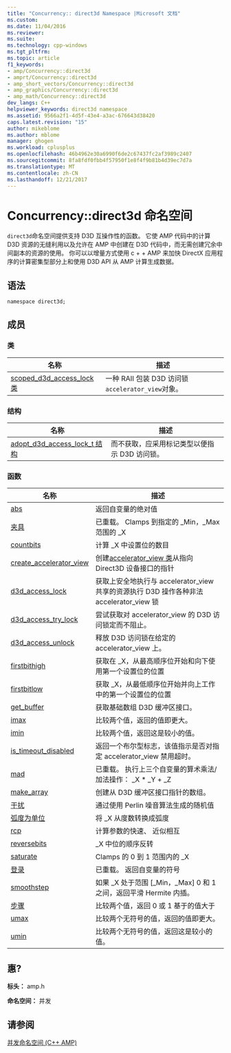 ```yaml
---
title: "Concurrency:: direct3d Namespace |Microsoft 文档"
ms.custom: 
ms.date: 11/04/2016
ms.reviewer: 
ms.suite: 
ms.technology: cpp-windows
ms.tgt_pltfrm: 
ms.topic: article
f1_keywords:
- amp/Concurrency::direct3d
- amprt/Concurrency::direct3d
- amp_short_vectors/Concurrency::direct3d
- amp_graphics/Concurrency::direct3d
- amp_math/Concurrency::direct3d
dev_langs: C++
helpviewer_keywords: direct3d namespace
ms.assetid: 9566a2f1-4d5f-43e4-a3ac-676643d38420
caps.latest.revision: "15"
author: mikeblome
ms.author: mblome
manager: ghogen
ms.workload: cplusplus
ms.openlocfilehash: 46b4962e30a6990f6de2c67437fc2af3989c2407
ms.sourcegitcommit: 8fa8fdf0fbb4f57950f1e8f4f9b81b4d39ec7d7a
ms.translationtype: MT
ms.contentlocale: zh-CN
ms.lasthandoff: 12/21/2017
---
```

# <a name="concurrencydirect3d-namespace"></a>Concurrency::direct3d 命名空间
`direct3d`命名空间提供支持 D3D 互操作性的函数。 它使 AMP 代码中的计算 D3D 资源的无缝利用以及允许在 AMP 中创建在 D3D 代码中，而无需创建冗余中间副本的资源的使用。 你可以以增量方式使用 c + + AMP 来加快 DirectX 应用程序的计算密集型部分上和使用 D3D API 从 AMP 计算生成数据。  
  
## <a name="syntax"></a>语法  
  
```  
namespace direct3d;  
```  
  
## <a name="members"></a>成员  
  
### <a name="classes"></a>类  
  
|名称|描述|  
|----------|-----------------|  
|[scoped_d3d_access_lock 类](scoped-d3d-access-lock-class.md)|一种 RAII 包装 D3D 访问锁`accelerator_view`对象。|  
  
### <a name="structures"></a>结构  
  
|名称|描述|  
|----------|-----------------|  
|[adopt_d3d_access_lock_t 结构](adopt-d3d-access-lock-t-structure.md)|而不获取，应采用标记类型以便指示 D3D 访问锁。|  
  
### <a name="functions"></a>函数  
  
|名称|描述|  
|----------|-----------------|  
|[abs](concurrency-direct3d-namespace-functions-amp.md#abs)|返回自变量的绝对值|  
|[夹具](concurrency-direct3d-namespace-functions-amp.md#clamp)|已重载。 Clamps 到指定的 _Min，_Max 范围的 _X|  
|[countbits](concurrency-direct3d-namespace-functions-amp.md#countbits)|计算 _X 中设置位的数目|  
|[create_accelerator_view](concurrency-direct3d-namespace-functions-amp.md#create_accelerator_view)|创建[accelerator_view 类](accelerator-view-class.md)从指向 Direct3D 设备接口的指针|  
|[d3d_access_lock](concurrency-direct3d-namespace-functions-amp.md#d3d_access_lock)|获取上安全地执行与 accelerator_view 共享的资源执行 D3D 操作各种非法 accelerator_view 锁|  
|[d3d_access_try_lock](concurrency-direct3d-namespace-functions-amp.md#d3d_access_try_lock)|尝试获取对 accelerator_view 的 D3D 访问锁定而不阻止。|  
|[d3d_access_unlock](concurrency-direct3d-namespace-functions-amp.md#d3d_access_unlock)|释放 D3D 访问锁在给定的 accelerator_view 上。|  
|[firstbithigh](concurrency-direct3d-namespace-functions-amp.md#firstbithigh)|获取在 _X，从最高顺序位开始和向下使用第一个设置位的位置|  
|[firstbitlow](concurrency-direct3d-namespace-functions-amp.md#firstbitlow)|获取 _X，从最低顺序位开始并向上工作中的第一个设置位的位置|  
|[get_buffer](concurrency-direct3d-namespace-functions-amp.md#get_buffer)|获取基础数组 D3D 缓冲区接口。|  
|[imax](concurrency-direct3d-namespace-functions-amp.md#imax)|比较两个值，返回的值即更大。|  
|[imin](concurrency-direct3d-namespace-functions-amp.md#imin)|比较两个值，返回这是较小的值。|  
|[is_timeout_disabled](concurrency-direct3d-namespace-functions-amp.md#is_timeout_disabled)|返回一个布尔型标志，该值指示是否对指定 accelerator_view 禁用超时。|  
|[mad](concurrency-direct3d-namespace-functions-amp.md#mad)|已重载。 执行上三个自变量的算术乘法/加法操作： _X * _Y + _Z|  
|[make_array](concurrency-direct3d-namespace-functions-amp.md#make_array)|创建从 D3D 缓冲区接口指针的数组。|  
|[干扰](concurrency-direct3d-namespace-functions-amp.md#noise)|通过使用 Perlin 噪音算法生成的随机值|  
|[弧度为单位](concurrency-direct3d-namespace-functions-amp.md#radians)|将 _X 从度数转换成弧度|  
|[rcp](concurrency-direct3d-namespace-functions-amp.md#rcp)|计算参数的快速、 近似相互|  
|[reversebits](concurrency-direct3d-namespace-functions-amp.md#reversebits)|_X 中位的顺序反转|  
|[saturate](concurrency-direct3d-namespace-functions-amp.md#saturate)|Clamps 的 0 到 1 范围内的 _X|  
|[登录](concurrency-direct3d-namespace-functions-amp.md#sign)|已重载。 返回自变量的符号|  
|[smoothstep](concurrency-direct3d-namespace-functions-amp.md#smoothstep)|如果 _X 处于范围 [_Min，_Max] 0 和 1 之间，返回平滑 Hermite 内插。|  
|[步骤](concurrency-direct3d-namespace-functions-amp.md#step)|比较两个值，返回 0 或 1 基于的值大于|  
|[umax](concurrency-direct3d-namespace-functions-amp.md#umax)|比较两个无符号的值，返回的值即更大。|  
|[umin](concurrency-direct3d-namespace-functions-amp.md#umin)|比较两个无符号的值，返回这是较小的值。|  

## <a name="requirements"></a>惠?  
 **标头：** amp.h  
  
 **命名空间：** 并发  
  
## <a name="see-also"></a>请参阅  
 [并发命名空间 (C++ AMP)](concurrency-namespace-cpp-amp.md)
